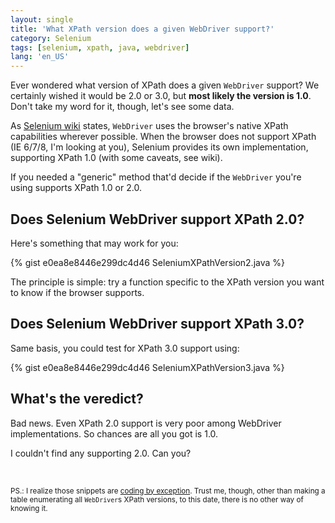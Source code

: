 ```yaml
---
layout: single
title: 'What XPath version does a given WebDriver support?'
category: Selenium
tags: [selenium, xpath, java, webdriver]
lang: 'en_US'
---
```

Ever wondered what version of XPath does a given `WebDriver` support?
We certainly wished it would be 2.0 or 3.0, but **most likely the version is 1.0**. Don't take my word for it, though, let's see some data.
<!--more-->

As [Selenium wiki](https://code.google.com/p/selenium/wiki/XpathInWebDriver) states, `WebDriver` uses the browser's native XPath capabilities wherever possible. When the browser does not support XPath (IE 6/7/8, I'm looking at you), Selenium provides its own implementation, supporting XPath 1.0 (with some caveats, see wiki).

If you needed a "generic" method that'd decide if the `WebDriver` you're using supports XPath 1.0 or 2.0.

## Does Selenium WebDriver support XPath 2.0?

Here's something that may work for you:

{% gist e0ea8e8446e299dc4d46 SeleniumXPathVersion2.java %}

The principle is simple: try a function specific to the XPath version you want to know if the browser supports.

## Does Selenium WebDriver support XPath 3.0?

Same basis, you could test for XPath 3.0 support using:

{% gist e0ea8e8446e299dc4d46 SeleniumXPathVersion3.java %}

## What's the veredict?

Bad news. Even XPath 2.0 support is very poor among WebDriver implementations. So chances are all you got is 1.0.

I couldn't find any supporting 2.0. Can you?

<br>

<sub>PS.: I realize those snippets are [coding by exception](http://en.wikipedia.org/wiki/Coding_by_exception). Trust me, though, other than making a table enumerating all `WebDriver`s XPath versions, to this date, there is no other way of knowing it.</sub>
